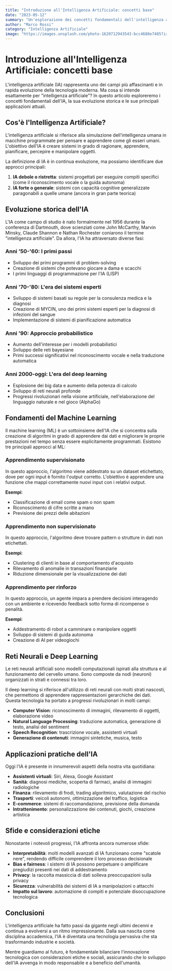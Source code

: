 ```yaml
---
title: "Introduzione all'Intelligenza Artificiale: concetti base"
date: "2023-05-12"
summary: "Un'esplorazione dei concetti fondamentali dell'intelligenza artificiale, dai sistemi esperti al machine learning fino alle reti neurali profonde."
author: "Marco Rossi"
category: "Intelligenza Artificiale"
image: "https://images.unsplash.com/photo-1620712943543-bcc4688e7485?ixlib=rb-4.0.3&auto=format&fit=crop&w=800&h=500&q=80"
---
```


# Introduzione all'Intelligenza Artificiale: concetti base

L'intelligenza artificiale (IA) rappresenta uno dei campi più affascinanti e in rapida evoluzione della tecnologia moderna. Ma cosa si intende esattamente per "intelligenza artificiale"? In questo articolo esploreremo i concetti fondamentali dell'IA, la sua evoluzione storica e le sue principali applicazioni attuali.

## Cos'è l'Intelligenza Artificiale?

L'intelligenza artificiale si riferisce alla simulazione dell'intelligenza umana in macchine programmate per pensare e apprendere come gli esseri umani. L'obiettivo dell'IA è creare sistemi in grado di ragionare, apprendere, pianificare, percepire e manipolare oggetti.

La definizione di IA è in continua evoluzione, ma possiamo identificare due approcci principali:

1. **IA debole o ristretta**: sistemi progettati per eseguire compiti specifici (come il riconoscimento vocale o la guida autonoma)
2. **IA forte o generale**: sistemi con capacità cognitive generalizzate paragonabili a quelle umane (ancora in gran parte teorica)

## Evoluzione storica dell'IA

L'IA come campo di studio è nato formalmente nel 1956 durante la conferenza di Dartmouth, dove scienziati come John McCarthy, Marvin Minsky, Claude Shannon e Nathan Rochester coniarono il termine "intelligenza artificiale". Da allora, l'IA ha attraversato diverse fasi:

### Anni '50-'60: I primi passi

- Sviluppo dei primi programmi di problem-solving
- Creazione di sistemi che potevano giocare a dama e scacchi
- I primi linguaggi di programmazione per l'IA (LISP)

### Anni '70-'80: L'era dei sistemi esperti

- Sviluppo di sistemi basati su regole per la consulenza medica e la diagnosi
- Creazione di MYCIN, uno dei primi sistemi esperti per la diagnosi di infezioni del sangue
- Implementazione di sistemi di pianificazione automatica

### Anni '90: Approccio probabilistico

- Aumento dell'interesse per i modelli probabilistici
- Sviluppo delle reti bayesiane
- Primi successi significativi nel riconoscimento vocale e nella traduzione automatica

### Anni 2000-oggi: L'era del deep learning

- Esplosione dei big data e aumento della potenza di calcolo
- Sviluppo di reti neurali profonde
- Progressi rivoluzionari nella visione artificiale, nell'elaborazione del linguaggio naturale e nel gioco (AlphaGo)

## Fondamenti del Machine Learning

Il machine learning (ML) è un sottoinsieme dell'IA che si concentra sulla creazione di algoritmi in grado di apprendere dai dati e migliorare le proprie prestazioni nel tempo senza essere esplicitamente programmati. Esistono tre principali approcci al ML:

### Apprendimento supervisionato

In questo approccio, l'algoritmo viene addestrato su un dataset etichettato, dove per ogni input è fornito l'output corretto. L'obiettivo è apprendere una funzione che mappi correttamente nuovi input con i relativi output.

**Esempi**:
- Classificazione di email come spam o non spam
- Riconoscimento di cifre scritte a mano
- Previsione dei prezzi delle abitazioni

### Apprendimento non supervisionato

In questo approccio, l'algoritmo deve trovare pattern o strutture in dati non etichettati.

**Esempi**:
- Clustering di clienti in base al comportamento d'acquisto
- Rilevamento di anomalie in transazioni finanziarie
- Riduzione dimensionale per la visualizzazione dei dati

### Apprendimento per rinforzo

In questo approccio, un agente impara a prendere decisioni interagendo con un ambiente e ricevendo feedback sotto forma di ricompense o penalità.

**Esempi**:
- Addestramento di robot a camminare o manipolare oggetti
- Sviluppo di sistemi di guida autonoma
- Creazione di AI per videogiochi

## Reti Neurali e Deep Learning

Le reti neurali artificiali sono modelli computazionali ispirati alla struttura e al funzionamento del cervello umano. Sono composte da nodi (neuroni) organizzati in strati e connessi tra loro.

Il deep learning si riferisce all'utilizzo di reti neurali con molti strati nascosti, che permettono di apprendere rappresentazioni gerarchiche dei dati. Questa tecnologia ha portato a progressi rivoluzionari in molti campi:

- **Computer Vision**: riconoscimento di immagini, rilevamento di oggetti, elaborazione video
- **Natural Language Processing**: traduzione automatica, generazione di testo, analisi del sentiment
- **Speech Recognition**: trascrizione vocale, assistenti virtuali
- **Generazione di contenuti**: immagini sintetiche, musica, testo

## Applicazioni pratiche dell'IA

Oggi l'IA è presente in innumerevoli aspetti della nostra vita quotidiana:

- **Assistenti virtuali**: Siri, Alexa, Google Assistant
- **Sanità**: diagnosi mediche, scoperta di farmaci, analisi di immagini radiologiche
- **Finanza**: rilevamento di frodi, trading algoritmico, valutazione del rischio
- **Trasporti**: veicoli autonomi, ottimizzazione del traffico, logistica
- **E-commerce**: sistemi di raccomandazione, previsione della domanda
- **Intrattenimento**: personalizzazione dei contenuti, giochi, creazione artistica

## Sfide e considerazioni etiche

Nonostante i notevoli progressi, l'IA affronta ancora numerose sfide:

- **Interpretabilità**: molti modelli avanzati di IA funzionano come "scatole nere", rendendo difficile comprendere il loro processo decisionale
- **Bias e fairness**: i sistemi di IA possono perpetuare o amplificare pregiudizi presenti nei dati di addestramento
- **Privacy**: la raccolta massiccia di dati solleva preoccupazioni sulla privacy
- **Sicurezza**: vulnerabilità dei sistemi di IA a manipolazioni o attacchi
- **Impatto sul lavoro**: automazione di compiti e potenziale disoccupazione tecnologica

## Conclusioni

L'intelligenza artificiale ha fatto passi da gigante negli ultimi decenni e continua a evolversi a un ritmo impressionante. Dalla sua nascita come disciplina accademica, l'IA è diventata una tecnologia pervasiva che sta trasformando industrie e società.

Mentre guardiamo al futuro, è fondamentale bilanciare l'innovazione tecnologica con considerazioni etiche e sociali, assicurando che lo sviluppo dell'IA avvenga in modo responsabile e a beneficio dell'umanità.
